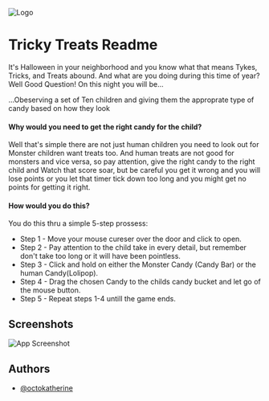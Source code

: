 
![Logo](https://dev-to-uploads.s3.amazonaws.com/uploads/articles/th5xamgrr6se0x5ro4g6.png)


# Tricky Treats Readme

It's Halloween in your neighborhood and you know what that means Tykes, Tricks, and Treats abound. And what are you doing during this time of year? Well Good Question! On this night you will be...





...Obeserving a set of Ten children and giving them the approprate type of candy based on how they look

#### Why would you need to get the right candy for the child?

Well that's simple there are not just human children you need to look out for Monster children want treats too. And human treats are not good for monsters and vice versa, so pay attention, give the right candy to the right child and Watch that score soar, but be careful you get it wrong and you will lose points or you let that timer tick down too long and you might get no points for getting it right.

#### How would you do this?

You do this thru a simple 5-step prossess:
* Step 1 - Move your mouse cureser over the door and click to open.
* Step 2 - Pay attention to the child take in every detail, but remember don't take too long or it will have been pointless.
* Step 3 - Click and hold on either the Monster Candy (Candy Bar) or the human Candy(Lolipop).
* Step 4 - Drag the chosen Candy to the childs candy bucket and let go of the mouse button.
* Step 5 - Repeat steps 1-4 untill the game ends.



## Screenshots

![App Screenshot](https://via.placeholder.com/468x300?text=App+Screenshot+Here)


## Authors

- [@octokatherine](https://www.github.com/TheCompindium13)

